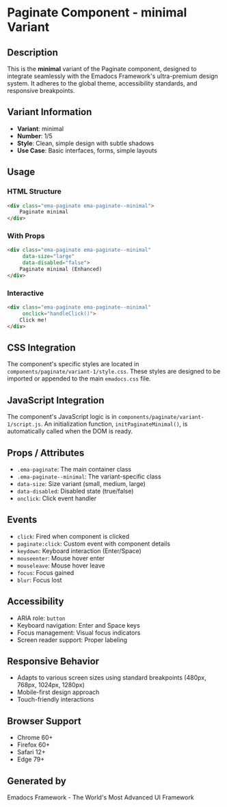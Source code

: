 # Paginate Component - minimal Variant

## Description
This is the **minimal** variant of the Paginate component, designed to integrate seamlessly with the Emadocs Framework's ultra-premium design system. It adheres to the global theme, accessibility standards, and responsive breakpoints.

## Variant Information
- **Variant**: minimal
- **Number**: 1/5
- **Style**: Clean, simple design with subtle shadows
- **Use Case**: Basic interfaces, forms, simple layouts

## Usage

### HTML Structure
```html
<div class="ema-paginate ema-paginate--minimal">
    Paginate minimal
</div>
```

### With Props
```html
<div class="ema-paginate ema-paginate--minimal" 
     data-size="large" 
     data-disabled="false">
    Paginate minimal (Enhanced)
</div>
```

### Interactive
```html
<div class="ema-paginate ema-paginate--minimal" 
     onclick="handleClick()">
    Click me!
</div>
```

## CSS Integration
The component's specific styles are located in `components/paginate/variant-1/style.css`. These styles are designed to be imported or appended to the main `emadocs.css` file.

## JavaScript Integration
The component's JavaScript logic is in `components/paginate/variant-1/script.js`. An initialization function, `initPaginateMinimal()`, is automatically called when the DOM is ready.

## Props / Attributes
- `.ema-paginate`: The main container class
- `.ema-paginate--minimal`: The variant-specific class
- `data-size`: Size variant (small, medium, large)
- `data-disabled`: Disabled state (true/false)
- `onclick`: Click event handler

## Events
- `click`: Fired when component is clicked
- `paginate:click`: Custom event with component details
- `keydown`: Keyboard interaction (Enter/Space)
- `mouseenter`: Mouse hover enter
- `mouseleave`: Mouse hover leave
- `focus`: Focus gained
- `blur`: Focus lost

## Accessibility
- ARIA role: `button`
- Keyboard navigation: Enter and Space keys
- Focus management: Visual focus indicators
- Screen reader support: Proper labeling

## Responsive Behavior
- Adapts to various screen sizes using standard breakpoints (480px, 768px, 1024px, 1280px)
- Mobile-first design approach
- Touch-friendly interactions

## Browser Support
- Chrome 60+
- Firefox 60+
- Safari 12+
- Edge 79+

## Generated by
Emadocs Framework - The World's Most Advanced UI Framework
